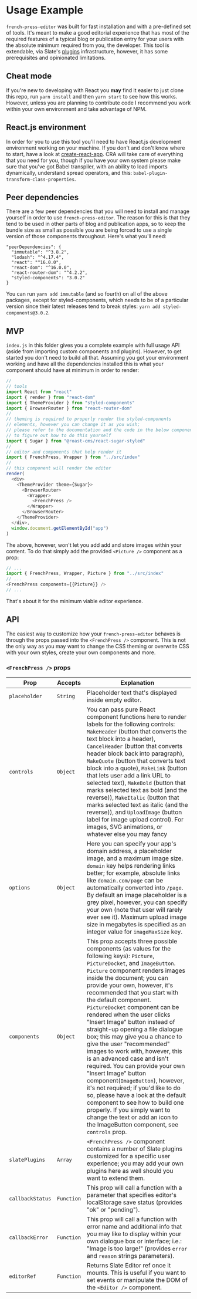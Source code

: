 # Usage Example

`french-press-editor` was built for fast installation and with a pre-defined set of tools. It's meant to make a good editorial experience that has most of the required features of a typical blog or publication entry for your users with the absolute minimum required from you, the developer. This tool is extendable, via Slate's [plugins](https://github.com/ianstormtaylor/slate/blob/master/docs/general/plugins.md) infrastructure, however, it has some prerequisites and opinionated limitations.

## Cheat mode
If you're new to developing with React you **may** find it easier to just clone this repo, run `yarn install` and then `yarn start` to see how this works. However, unless you are planning to contribute code I recommend you work within your own environment and take advantage of NPM.

## React.js environment
In order for you to use this tool you'll need to have React.js development environment working on your machine. If you don't and don't know where to start, have a look at [create-react-app](https://github.com/facebook/create-react-app). CRA will take care of everything that you need for you, though if you have your own system please make sure that you've got Babel transpiler, with an ability to load imports dynamically, understand spread operators, and this: `babel-plugin-transform-class-properties`.

## Peer dependencies
There are a few peer dependencies that you will need to install and manage yourself in order to use `french-press-editor`. The reason for this is that they tend to be used in other parts of blog and publication apps, so to keep the bundle size as small as possible you are being forced to use a single version of those components throughout. Here's what you'll need:

```
"peerDependencies": {
  "immutable": "^3.8.2",
  "lodash": "^4.17.4",
  "react": "^16.0.0",
  "react-dom": "^16.0.0",
  "react-router-dom": "^4.2.2",
  "styled-components": "3.0.2"
}
```
You can run `yarn add immutable` (and so fourth) on all of the above packages, except for styled-components, which needs to be of a particular version since their latest releases tend to break styles: `yarn add styled-components@3.0.2`.

## MVP
`index.js` in this folder gives you a complete example with full usage API (aside from importing custom components and plugins). However, to get started you don't need to build all that. Assuming you got your environment working and have all the dependencies installed this is what your component should have at minimum in order to render:

```javascript
//
// tools
import React from "react"
import { render } from "react-dom"
import { ThemeProvider } from "styled-components"
import { BrowserRouter } from "react-router-dom"
//
// theming is required to properly render the styled-components
// elements, however you can change it as you wish;
// please refer to the documentation and the code in the below component's repo
// to figure out how to do this yourself
import { Sugar } from "@roast-cms/react-sugar-styled"
//
// editor and components that help render it
import { FrenchPress, Wrapper } from "../src/index"
//
// this component will render the editor
render(
  <div>
    <ThemeProvider theme={Sugar}>
      <BrowserRouter>
        <Wrapper>
          <FrenchPress />
        </Wrapper>
      </BrowserRouter>
    </ThemeProvider>
  </div>,
  window.document.getElementById("app")
)
```
The above, however, won't let you add add and store images within your content. To do that simply add the provided `<Picture />` component as a prop:
```javascript
// ...
import { FrenchPress, Wrapper, Picture } from "../src/index"
// ...
<FrenchPress components={{Picture}} />
// ...
```

That's about it for the minimum viable editor experience.

## API
The easiest way to customize how your `french-press-editor` behaves is through the props passed into the `<FrenchPress />` component. This is not the only way as you may want to change the CSS theming or overwrite CSS with your own styles, create your own components and more.

### `<FrenchPress />` props
Prop | Accepts | Explanation
--- | --- | ---
`placeholder` | `String` | Placeholder text that's displayed inside empty editor.
`controls` | `Object` | You can pass pure React component functions here to render labels for the following controls: `MakeHeader` (button that converts the text block into a header), `CancelHeader` (button that converts header block back into paragraph), `MakeQuote` (button that converts text block into a quote), `MakeLink` (button that lets user add a link URL to selected text), `MakeBold` (button that marks selected text as bold (and the reverse)), `MakeItalic` (button that marks selected text as italic (and the reverse)), and `UploadImage` (button label for image upload control). For images, SVG animations, or whatever else you may fancy
`options` | `Object` | Here you can specify your app's domain address, a placeholder image, and a maximum image size. `domain` key helps rendering links better; for example, absolute links like `domain.com/page` can be automatically converted into `/page`. By default an image placeholder is a grey pixel, however, you can specify your own (note that user will rarely ever see it). Maximum upload image size in megabytes is specified as an integer value for `imageMaxSize` key.
`components` | `Object` | This prop accepts three possible components (as values for the following keys): `Picture`, `PictureDocket`, and `ImageButton`. `Picture` component renders images inside the document; you can provide your own, however, it's recommended that you start with the default component. `PictureDocket` component can be rendered when the user clicks "Insert Image" button instead of straight-up opening a file dialogue box; this may give you a chance to give the user "recommended" images to work with, however, this is an advanced case and isn't required. You can provide your own "Insert Image" button component(`ImageButton`), however, it's not required; if you'd like to do so, please have a  look at the default component to see how to build one properly. If you simply want to change the text or add an icon to the ImageButton component, see `controls` prop.
`slatePlugins` | `Array` | `<FrenchPress />` component contains a number of Slate plugins customized for a specific user experience; you may add your own plugins here as well should you want to extend them.
`callbackStatus` | `Function` | This prop will call a function with a parameter that specifies editor's localStorage save status (provides "ok" or "pending").
`callbackError` | `Function` | This prop will call a function with error name and additional info that you may like to display within your own dialogue box or interface; i.e.: "Image is too large!" (provides `error` and `reason` strings parameters).
`editorRef` | `Function` | Returns Slate Editor ref once it mounts. This is useful if you want to set events or manipulate the DOM of the `<Editor />` component.
